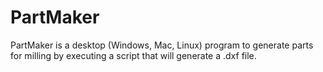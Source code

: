 # PartMaker

PartMaker is a desktop (Windows, Mac, Linux) program to generate parts for milling by executing a script that will generate a .dxf file.

